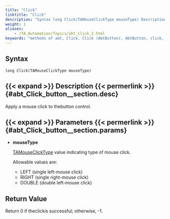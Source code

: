 ```yaml
--- 
title: "Click"
linktitle: "Click"
description: "Syntax long Click(TAMouseClickType mouseType) Description Apply a mouse click to the button control. Parameters mouseType TAMouseClickType value indicating type of mouse click. Allowable values are: ..."
weight: 1
aliases: 
    - /TA_Automation/Topics/abt_Click_2.html
keywords: "methods of abt, Click, Click (AbtButton), AbtButton, click, abtbutton click, left click on button, right click on button, double click on button"
---
```


## Syntax

`long Click(TAMouseClickType mouseType)`

## {{< expand >}} Description {{< permerlink >}} {#abt_Click_button__section.desc} 

Apply a mouse click to thebutton control.

## {{< expand >}} Parameters {{< permerlink >}} {#abt_Click_button__section.params} 

-   **mouseType**

    [TAMouseClickType](/automation-guide/action-based-testing-language/testarchitect-automation-classes/automation-classes/abt-object-classes/tamouseclicktype) value indicating type of mouse click.

    Allowable values are:

    -   LEFT \(single left-mouse click\)
    -   RIGHT \(single right-mouse click\)
    -   DOUBLE \(double left-mouse click\)

## Return Value

Return 0 if theclickis successful; otherwise, -1.



